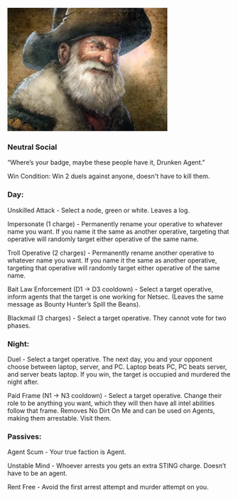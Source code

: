 ![drunkenagent.png](Images/drunkenagent.png)

### **Neutral Social**

“Where’s your badge, maybe these people have it, Drunken Agent.”

Win Condition: Win 2 duels against anyone, doesn't have to kill them.

### **Day:**

Unskilled Attack - Select a node, green or white. Leaves a log.

Impersonate (1 charge) - Permanently rename your operative to whatever name you want. If you name it the same as another operative, targeting that operative will randomly target either operative of the same name.

Troll Operative (2 charges) - Permanently rename another operative to whatever name you want. If you name it the same as another operative, targeting that operative will randomly target either operative of the same name.

Bait Law Enforcement (D1 -> D3 cooldown) - Select a target operative, inform agents that the target is one working for Netsec. (Leaves the same message as Bounty Hunter’s Spill the Beans).

Blackmail (3 charges) - Select a target operative. They cannot vote for two phases.

### **Night:**

Duel - Select a target operative. The next day, you and your opponent choose between laptop, server, and PC. Laptop beats PC, PC beats server, and server beats laptop. If you win, the target is occupied and murdered the night after.

Paid Frame (N1 -> N3 cooldown) - Select a target operative. Change their role to be anything you want, which they will then have all intel abilities follow that frame. Removes No Dirt On Me and can be used on Agents, making them arrestable. Visit them.

### **Passives:**

Agent Scum - Your true faction is Agent.

Unstable Mind - Whoever arrests you gets an extra STING charge. Doesn’t have to be an agent.

Rent Free - Avoid the first arrest attempt and murder attempt on you.